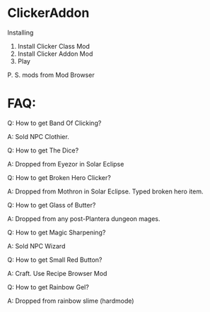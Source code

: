 # ClickerAddon

Installing
1. Install Clicker Class Mod
2. Install Clicker Addon Mod
3. Play

P. S. mods from Mod Browser

# FAQ:
Q: How to get Band Of Clicking?

A: Sold NPC Clothier.

Q: How to get The Dice?

A: Dropped from Eyezor in Solar Eclipse

Q: How to get Broken Hero Clicker?

A: Dropped from Mothron in Solar Eclipse. Typed broken hero item.

Q: How to get Glass of Butter?

A: Dropped from any post-Plantera dungeon mages.

Q: How to get Magic Sharpening?

A: Sold NPC Wizard

Q: How to get Small Red Button?

A: Craft. Use Recipe Browser Mod

Q: How to get Rainbow Gel?

A: Dropped from rainbow slime (hardmode)
